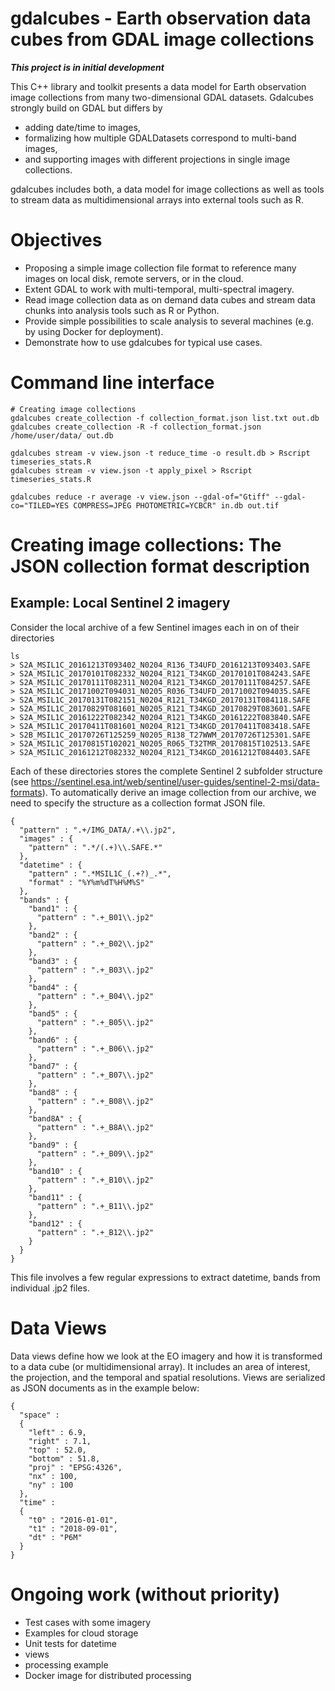 # gdalcubes - Earth observation data cubes from GDAL image collections

**_This project is in initial development_**

This C++ library and toolkit presents a data model for Earth observation image collections from many 
two-dimensional GDAL datasets. Gdalcubes strongly build on GDAL but differs by
- adding date/time to images,
- formalizing how multiple GDALDatasets  correspond to multi-band images,
- and supporting images with different projections in single image collections.

gdalcubes includes both, a data model for image collections as well as tools to stream data as multidimensional arrays
into external tools such as R.  




# Objectives

- Proposing a simple image collection file format to reference many images on local disk, remote servers, or in the cloud. 
- Extent GDAL to work with multi-temporal, multi-spectral imagery.
- Read image collection data as on demand data cubes and stream data chunks into analysis tools such as R or Python. 
- Provide simple possibilities to scale analysis to several machines  (e.g. by using Docker for deployment).
- Demonstrate how to use gdalcubes for typical use cases. 


# Command line interface

```
# Creating image collections
gdalcubes create_collection -f collection_format.json list.txt out.db 
gdalcubes create_collection -R -f collection_format.json /home/user/data/ out.db 

gdalcubes stream -v view.json -t reduce_time -o result.db > Rscript timeseries_stats.R
gdalcubes stream -v view.json -t apply_pixel > Rscript timeseries_stats.R

gdalcubes reduce -r average -v view.json --gdal-of="Gtiff" --gdal-co="TILED=YES COMPRESS=JPEG PHOTOMETRIC=YCBCR" in.db out.tif 
``` 


# Creating image collections: The JSON collection format description



## Example: Local Sentinel 2 imagery

Consider the local archive of a few Sentinel images each in on of their directories

```
ls
> S2A_MSIL1C_20161213T093402_N0204_R136_T34UFD_20161213T093403.SAFE
> S2A_MSIL1C_20170101T082332_N0204_R121_T34KGD_20170101T084243.SAFE
> S2A_MSIL1C_20170111T082311_N0204_R121_T34KGD_20170111T084257.SAFE
> S2A_MSIL1C_20171002T094031_N0205_R036_T34UFD_20171002T094035.SAFE
> S2A_MSIL1C_20170131T082151_N0204_R121_T34KGD_20170131T084118.SAFE
> S2A_MSIL1C_20170829T081601_N0205_R121_T34KGD_20170829T083601.SAFE
> S2A_MSIL1C_20161222T082342_N0204_R121_T34KGD_20161222T083840.SAFE
> S2A_MSIL1C_20170411T081601_N0204_R121_T34KGD_20170411T083418.SAFE
> S2B_MSIL1C_20170726T125259_N0205_R138_T27WWM_20170726T125301.SAFE
> S2A_MSIL1C_20170815T102021_N0205_R065_T32TMR_20170815T102513.SAFE
> S2A_MSIL1C_20161212T082332_N0204_R121_T34KGD_20161212T084403.SAFE
```

Each of these directories stores the complete Sentinel 2 subfolder structure (see https://sentinel.esa.int/web/sentinel/user-guides/sentinel-2-msi/data-formats).
To automatically derive an image collection from our archive, we need to specify the structure as a collection format JSON file.


```
{
  "pattern" : ".+/IMG_DATA/.+\\.jp2",
  "images" : {
    "pattern" : ".*/(.+)\\.SAFE.*"
  },
  "datetime" : {
    "pattern" : ".*MSIL1C_(.+?)_.*",
    "format" : "%Y%m%dT%H%M%S"
  },
  "bands" : {
    "band1" : {
      "pattern" : ".+_B01\\.jp2"
    },
    "band2" : {
      "pattern" : ".+_B02\\.jp2"
    },
    "band3" : {
      "pattern" : ".+_B03\\.jp2"
    },
    "band4" : {
      "pattern" : ".+_B04\\.jp2"
    },
    "band5" : {
      "pattern" : ".+_B05\\.jp2"
    },
    "band6" : {
      "pattern" : ".+_B06\\.jp2"
    },
    "band7" : {
      "pattern" : ".+_B07\\.jp2"
    },
    "band8" : {
      "pattern" : ".+_B08\\.jp2"
    },
    "band8A" : {
      "pattern" : ".+_B8A\\.jp2"
    },
    "band9" : {
      "pattern" : ".+_B09\\.jp2"
    },
    "band10" : {
      "pattern" : ".+_B10\\.jp2"
    },
    "band11" : {
      "pattern" : ".+_B11\\.jp2"
    },
    "band12" : {
      "pattern" : ".+_B12\\.jp2"
    }
  }
}
```

This file involves a few regular expressions to extract datetime, bands from individual .jp2 files.




# Data Views

Data views define how we look at the EO imagery and how it is transformed to a data cube (or multidimensional array). It includes an area of interest, the projection, and the temporal and spatial resolutions.
Views are serialized as JSON documents as in the example below:
```
{
  "space" :
  {
    "left" : 6.9,
    "right" : 7.1,
    "top" : 52.0,
    "bottom" : 51.8,
    "proj" : "EPSG:4326",
    "nx" : 100,
    "ny" : 100
  },
  "time" :
  {
    "t0" : "2016-01-01",
    "t1" : "2018-09-01",
    "dt" : "P6M"
  }
}
```


# Ongoing work (without priority)
- Test cases with some imagery
- Examples for cloud storage
- Unit tests for datetime
- views
- processing example
- Docker image for distributed processing